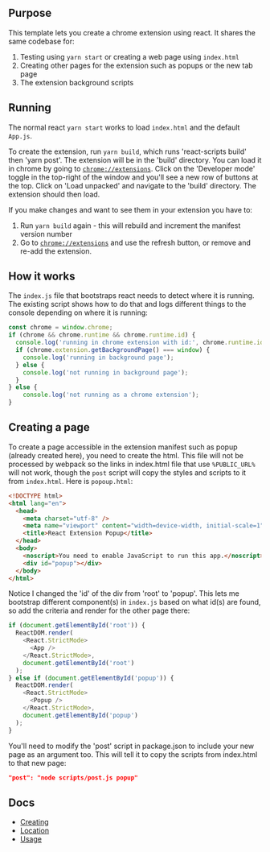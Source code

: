 ## Purpose

This template lets you create a chrome extension using react.  It shares the same codebase
for:

1. Testing using `yarn start` or creating a web page using `index.html`
2. Creating other pages for the extension such as popups or the new tab page
3. The extension background scripts

## Running

The normal react `yarn start` works to load `index.html` and the default `App.js`.

To create the extension, run `yarn build`, which runs 'react-scripts build' then 'yarn post'.
The extension will be in the 'build' directory.  You can load it in chrome by
going to [`chrome://extensions`](chrome://extensions).  Click on the 'Developer mode'
toggle in the top-right of the window and you'll see a new row of buttons at the top.
Click on 'Load unpacked' and navigate to the 'build' directory.  The extension should
then load.

If you make changes and want to see them in your extension you have to:

1. Run `yarn build` again - this will rebuild and increment the manifest version number
2. Go to [`chrome://extensions`](chrome://extensions) and use the refresh button, or
remove and re-add the extension.

## How it works

The `index.js` file that bootstraps react needs to detect where it is running.
The existing script shows how to do that and logs different things to the console
depending on where it is running:

```js
const chrome = window.chrome;
if (chrome && chrome.runtime && chrome.runtime.id) {
  console.log('running in chrome extension with id:', chrome.runtime.id);
  if (chrome.extension.getBackgroundPage() === window) {
    console.log('running in background page');
  } else {
    console.log('not running in background page');
  }
} else {
    console.log('not running as a chrome extension');
}
```

## Creating a page

To create a page accessible in the extension manifest such as popup (already created here), you need to create
the html.  This file will not be processed by webpack so the links in index.html file that use `%PUBLIC_URL%` will not
work, though the `post` script will copy the styles and scripts to it from `index.html`.  Here is `popoup.html`:

```html
<!DOCTYPE html>
<html lang="en">
  <head>
    <meta charset="utf-8" />
    <meta name="viewport" content="width=device-width, initial-scale=1" />
    <title>React Extension Popup</title>
  </head>
  <body>
    <noscript>You need to enable JavaScript to run this app.</noscript>
    <div id="popup"></div>
  </body>
</html>
```

Notice I changed the 'id' of the div from 'root' to 'popup'.  This lets me bootstrap different
component(s) in `index.js` based on what id(s) are found, so add the criteria and render for the
other page there:

```js
if (document.getElementById('root')) {
  ReactDOM.render(
    <React.StrictMode>
      <App />
    </React.StrictMode>,
    document.getElementById('root')
  );
} else if (document.getElementById('popup')) {
  ReactDOM.render(
    <React.StrictMode>
      <Popup />
    </React.StrictMode>,
    document.getElementById('popup')
  );
}
```

You'll need to modify the 'post' script in package.json to include your new page as an argument too.  This
will tell it to copy the scripts from index.html to that new page:

```json
"post": "node scripts/post.js popup"
```

## Docs

* [Creating](doc/Creating.md)
* [Location](doc/Location.md)
* [Usage](doc/Usage.md)

